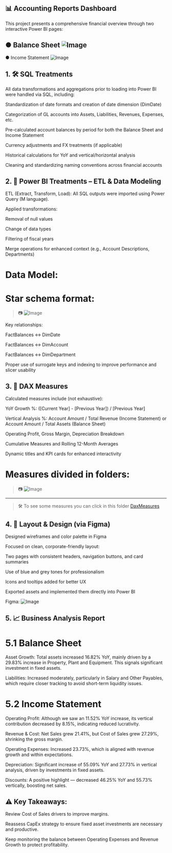 ## 📊 Accounting Reports Dashboard
This project presents a comprehensive financial overview through two interactive Power BI pages:

● Balance Sheet ![Image](https://github.com/user-attachments/assets/6fab2bec-fed7-4cd4-afa1-f98d677e5a12)
--
● Income Statement ![Image](https://github.com/user-attachments/assets/b1141529-a8ad-4aa1-ae43-9aba38153d52)

## 1. 🛠️ SQL Treatments
All data transformations and aggregations prior to loading into Power BI were handled via SQL, including:

Standardization of date formats and creation of date dimension (DimDate)

Categorization of GL accounts into Assets, Liabilities, Revenues, Expenses, etc.

Pre-calculated account balances by period for both the Balance Sheet and Income Statement

Currency adjustments and FX treatments (if applicable)

Historical calculations for YoY and vertical/horizontal analysis

Cleaning and standardizing naming conventions across financial accounts

## 2. 🔄 Power BI Treatments – ETL & Data Modeling
ETL (Extract, Transform, Load):
All SQL outputs were imported using Power Query (M language).

Applied transformations:

Removal of null values

Change of data types

Filtering of fiscal years

Merge operations for enhanced context (e.g., Account Descriptions, Departments)

# Data Model:
# Star schema format:
> 📷 ![Image](https://github.com/user-attachments/assets/2e746b22-9e78-4dc2-8450-77fa6476caec)

Key relationships:

FactBalances ↔ DimDate

FactBalances ↔ DimAccount

FactBalances ↔ DimDepartment

Proper use of surrogate keys and indexing to improve performance and slicer usability

## 3. 📐 DAX Measures
Calculated measures include (not exhaustive):

YoY Growth %: ([Current Year] - [Previous Year]) / [Previous Year]

Vertical Analysis %: Account Amount / Total Revenue (Income Statement) or Account Amount / Total Assets (Balance Sheet)

Operating Profit, Gross Margin, Depreciation Breakdown

Cumulative Measures and Rolling 12-Month Averages

Dynamic titles and KPI cards for enhanced interactivity

# Measures divided in folders: 
> 📷 ![Image](https://github.com/user-attachments/assets/c986e27a-a89a-4d1c-b70c-d9b717293ed9)
________

> 🛠 To see some measures you can click in this folder [DaxMeasures](https://github.com/Angelo-77/AccountingReports/blob/3abb17219ab13573b99813746d97a9f4bb0beeb8/DaxMeasures)

## 4. 🎨 Layout & Design (via Figma)
Designed wireframes and color palette in Figma

Focused on clean, corporate-friendly layout:

Two pages with consistent headers, navigation buttons, and card summaries

Use of blue and grey tones for professionalism

Icons and tooltips added for better UX

Exported assets and implemented them directly into Power BI

Figma: ![Image](https://github.com/user-attachments/assets/5a4ccefa-74ad-43b3-8201-d5974a3a9602)


## 5. 📈 Business Analysis Report
# 5.1 Balance Sheet
Asset Growth: Total assets increased 16.82% YoY, mainly driven by a 29.83% increase in Property, Plant and Equipment. This signals significant investment in fixed assets.

Liabilities: Increased moderately, particularly in Salary and Other Payables, which require closer tracking to avoid short-term liquidity issues.

# 5.2 Income Statement
Operating Profit: Although we saw an 11.52% YoY increase, its vertical contribution decreased by 8.15%, indicating reduced lucrativity.

Revenue & Cost: Net Sales grew 21.41%, but Cost of Sales grew 27.29%, shrinking the gross margin.

Operating Expenses: Increased 23.73%, which is aligned with revenue growth and within expectations.

Depreciation: Significant increase of 55.09% YoY and 27.73% in vertical analysis, driven by investments in fixed assets.

Discounts: A positive highlight — decreased 46.25% YoY and 55.73% vertically, boosting net sales.

## ⚠️ Key Takeaways:
Review Cost of Sales drivers to improve margins.

Reassess CapEx strategy to ensure fixed asset investments are necessary and productive.

Keep monitoring the balance between Operating Expenses and Revenue Growth to protect profitability.
